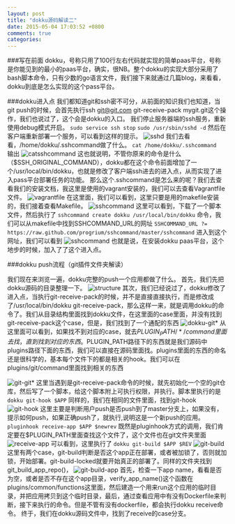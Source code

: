```yaml
---
layout: post
title: "dokku源码解读二"
date: 2015-05-04 17:03:52 +0800
comments: true
categories: 
---
```


###写在前面
	dokku，号称只用了100行左右代码就实现的简单paas平台，号称是你能见到的最小的paas平台，确实，很NB。整个dokku的实现大部分采用了bash脚本命令，只有少数的go语言文件，我们接下来就通过几篇blog，来看看，dokku到底是怎么实现的这个pass平台。

###dokku进入点
我们都知道git和ssh密不可分，从前面的知识我们也知道，当git push的时候，会首先执行ssh git@git.com git-receive-pack mygit.git这个操作，我们也说过了，这个会是dokku的入口。
我们停止服务器端的ssh服务，重新使用debug模式开启。
`sudo service ssh stop`
`sudo /usr/sbin/sshd -d`
然后在客户端重新部署一个服务，可以看到这样的提示。
![sshd](/Users/monkey/Documents/dokku/codereading/photo/sshd.png)
我们去看看，/home/dokku/.sshcommand做了什么。
`cat /home/dokku/.sshcommand`	
输出
![catsshcommand](/Users/monkey/Documents/dokku/codereading/photo/catsshcommand.png)
这也就说明，不管你原来的命令是什么（$SSH_ORIGINAL_COMMAND），dokku都在这个命令前面增加了一个/usr/local/bin/dokku，也就是修改了客户端ssh进去的进入点，从而实现了进入pass平台部署任务的功能。
那么这个.sshcommand是怎么来的呢？我们去查看我们的安装文档，我这里是使用的vagrant安装的，我们可以去查看Vagrantfile文件。
![vagrantfile](/Users/monkey/Documents/dokku/codereading/photo/vagrantfile.png)
在这里面，我们可以看到，这里只要是用的makefile安装的，我们接着查看Makefile。
![sshcommand](/Users/monkey/Documents/dokku/codereading/photo/sshcommand.png)
这里可以看到，下载了一个脚本文件，然后执行了
`sshcommand create dokku /usr/local/bin/dokku`
命令，我们可以从makefile中找到SSHCOMMAND_URL的网址
`SSHCOMMAND_URL ?= https://raw.github.com/progrium/sshcommand/master/sshcommand`
进入到这个网址，我们可以看到
![sshcommand](/Users/monkey/Documents/dokku/codereading/photo/sshcommandcreate.png)
也就是说，在安装dokku paas平台，这个地步的时候，加入了了这个进入点。

###dokku push流程（git插件文件夹解读）

我们现在来浏览一遍，dokku完整的push一个应用都做了什么。
首先，我们先把dokku源码的目录整理一下。
![structure](/Users/monkey/Documents/dokku/codereading/photo/structure.png)
其次，我们已经说过了，dokku修改了进入点，当执行git-receive-pack的时候，并不是直接直接执行，而是修改成了/usr/local/bin/dokku git-receive-pack，那么这样一来，就是调用dokku的命令了。我们从目录结构里面找到dokku文件，在这里面的case里面，并没有找到git-receive-pack这个case，但是，我们找到了一个通配的东西
![dokku-git*](/Users/monkey/Documents/dokku/codereading/photo/dokku-git*.png)
从这里面可以看到，如果找不到对应的case，就去$PLUGIN_PATH/*/command里面去找，直到找到对应的东西。$PLUGIN_PATH路径下的东西就是我们源码中plugins路径下面的东西，我们可以直接在源码里面找。plugins里面的东西的命名还是很科学的，基本每个文件下的都是相关的hook。我们可以在plugins/git/command里面找到相关的东西

![git-git*](/Users/monkey/Documents/dokku/codereading/photo/git-git*.png)
这里当遇到是git-receive-pack命令的时候，就先初始化一个空的git仓库，然后写了一个脚本，给这个脚本附上可执行权限，并执行。脚本里执行的是
`dokku git-hook $APP`
同样的，我们在相同的文件里面，找到git-hook
![git-hook](/Users/monkey/Documents/dokku/codereading/photo/git-hook.png)
这里主要是判断用户push是否push到了master分支上，如果没有，提示如何push，如果正确push了，就执行,说明这是一个新push的应用。
`pluginhook receive-app $APP $newrev`
既然是pluginhook方式的调用，我们肯定要在$PLUGIN_PATH里面查找这个文件了，这个文件也在git文件夹里面
![receive-app](/Users/monkey/Documents/dokku/codereading/photo/receive-app.png)
可以看到，这里执行了
`dokku git-build $APP $REV`
![git-build](/Users/monkey/Documents/dokku/codereading/photo/git-build.png)
这里有两个case，git-build判断是否这个app正在部署，或者被加锁了，否则就加锁，开始部署。git-build-locked就要开始真正的部署了。同样的文件夹找到git_build_app_repo()，
![git-build-app](/Users/monkey/Documents/dokku/codereading/photo/git-build-app.png)
首先，检查一下app name，看看是否为空，或者是否不存在这个app目录，verify_app_name()这个函数在plugins/common/functions这里面，然后建造一个用来run这个应用的临时目录，并把应用拷贝到这个临时目录，最后，通过查看应用中有没有Dockerfile来判断，接下来执行的命令。但是不管有没有dockerfile，都会执行dokku receive命令。
终于，我们在dokku源码文件中，找到了receive的case分支。
